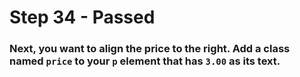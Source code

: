 # Step 34 - Passed

### Next, you want to align the price to the right. Add a class named `price` to your `p` element that has `3.00` as its text.